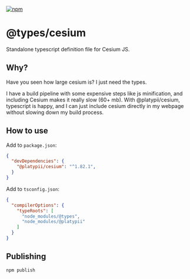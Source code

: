 [![npm](https://img.shields.io/npm/v/@platypii/cesium)](https://www.npmjs.com/package/@platypii/cesium)

# @types/cesium

Standalone typescript definition file for Cesium JS.

## Why?

Have you seen how large cesium is? I just need the types.

I have a build pipeline with some expensive steps like js minification, and including Cesium makes it really slow (60+ mb). With @platypii/cesium, typescript is happy, and I can just include cesium directly in my webpage without slowing down my build process.

## How to use

Add to `package.json`:
```json
{
  "devDependencies": {
    "@platypii/cesium": "^1.82.1",
  }
}
```

Add to `tsconfig.json`:
```json
{
  "compilerOptions": {
    "typeRoots": [
      "node_modules/@types",
      "node_modules/@platypii"
    ]
  }
}
```

## Publishing

```
npm publish
```
